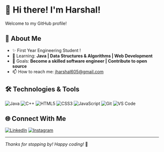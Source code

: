 # 👋 Hi there! I'm Harshal!
Welcome to my GitHub profile! 

## 🚀 About Me

- ✨ First Year Engineering Student !
- 🌱 Learning: **Java | Data Structures & Algorithms | Web Development**
- 🎯 Goals: **Become a skilled software engineer | Contribute to open source**
- 📫 How to reach me: [jharshal605@gmail.com](mailto:your.email@example.com)

## 🛠️ Technologies & Tools

![Java](https://img.shields.io/badge/-Java-007396?style=flat&logo=java)
![C++](https://img.shields.io/badge/-C++-00599C?style=flat&logo=cplusplus)
![HTML5](https://img.shields.io/badge/-HTML5-E34F26?style=flat&logo=html5)
![CSS3](https://img.shields.io/badge/-CSS3-1572B6?style=flat&logo=css3)
![JavaScript](https://img.shields.io/badge/-JavaScript-F7DF1E?style=flat&logo=javascript)
![Git](https://img.shields.io/badge/-Git-F05032?style=flat&logo=git)
![VS Code](https://img.shields.io/badge/-VS%20Code-007ACC?style=flat&logo=visual-studio-code)

## 🌐 Connect With Me

[![LinkedIn](https://img.shields.io/badge/-LinkedIn-0A66C2?style=flat&logo=linkedin)](https://www.linkedin.com/in/jainharshalll)
[![Instagram](https://img.shields.io/badge/-Instagram-E4405F?style=flat&logo=instagram)](https://instagram.com/jain__harshal)

---

_Thanks for stopping by! Happy coding!_ 🚀
